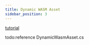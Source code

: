 ```yaml
---
title: Dynamic WASM Asset
sidebar_position: 3
---
```


[tutorial](./../../advanced/runtime_wasm_loading.md)

todo:reference DynamicWasmAsset.cs